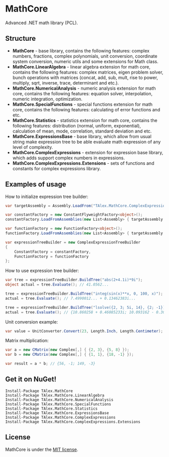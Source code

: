 # MathCore
Advanced .NET math library (PCL).

## Structure
* **MathCore** - base library, contains the following features: complex numbers, fractions, complex polynomials, unit conversion, coordinate system conversion, numeric utils and some extensions for Math class.
* **MathCore.LinearAlgebra** - linear algebra extension for math core, contains the following features: complex matrices, eigen problem solver, bunch operations with matrices (concat, add, sub, mult, rise to power, multiply, sqrt, inverse, trace, determinant and etc.).
* **MathCore.NumericalAnalysis** - numeric analysis extension for math core, contains the following features: equation solver, interpolation, numeric integration, optimization.
* **MathCore.SpecialFunctions** - special functions extension for math core, contains the following features: calculating of error functions and etc.
* **MathCore.Statistics** - statistics extension for math core, contains the following features: distribution (normal, uniform, exponential), calculation of mean, mode, correlation, standard deviation and etc.
* **MathCore.ExpressionsBase** - base library, which allow from usual string make expression tree to be able evaluate math expression of any level of complexity.
* **MathCore.ComplexExpressions** - extension for expression base library, which adds support complex numbers in expressions.
* **MathCore.ComplexExpressions.Extensions** - sets of functions and constants for complex expressions library.

## Examples of usage
How to initialize expression tree builder:
```C#
var targetAssembly = Assembly.LoadFrom("TAlex.MathCore.ComplexExpressions.Extensions.dll");

var constantFactory = new ConstantFlyweightFactory<object>();
constantFactory.LoadFromAssemblies(new List<Assembly> { targetAssembly });

var functionFactory = new FunctionFactory<object>();
functionFactory.LoadFromAssemblies(new List<Assembly> { targetAssembly });

var expressionTreeBuilder = new ComplexExpressionTreeBuilder
{
    ConstantFactory = constantFactory,
    FunctionFactory = functionFactory
};
```
How to use expression tree builder:
```C#
var tree = expressionTreeBuilder.BuildTree("abs(2+4.1i)*9i");
object actual = tree.Evaluate(); // 41.0562...

tree = expressionTreeBuilder.BuildTree("integ(sin(x)**x, 0, 100, x)");
actual = tree.Evaluate(); // 7.4990012... + 0.13462383i...

tree = expressionTreeBuilder.BuildTree("lsolve({2, 3; 5i, 14}, {2; -1})+10");
actual = tree.Evaluate(); // {10.860258 + 0.46085233i; 10.093162 - 0.30723489i}
```

Unit conversion example:
```C#
var value = UnitConverter.Convert(23, Length.Inch, Length.Centimeter); // 58.42
```

Matrix multiplication:
```C#
var a = new CMatrix(new Complex[,] { {2, 3}, {5, 8} });
var b = new CMatrix(new Complex[,] { {1, 1}, {18, -1} });

var result = a * b; // {56, -1; 149, -3}
```

## Get it on NuGet!
```
Install-Package TAlex.MathCore
Install-Package TAlex.MathCore.LinearAlgebra
Install-Package TAlex.MathCore.NumericalAnalysis
Install-Package TAlex.MathCore.SpecialFunctions
Install-Package TAlex.MathCore.Statistics
Install-Package TAlex.MathCore.ExpressionsBase
Install-Package TAlex.MathCore.ComplexExpressions
Install-Package TAlex.MathCore.ComplexExpressions.Extensions
```

## License
MathCore is under the [MIT license](https://github.com/T-Alex/MathCore/blob/master/LICENSE.md).
